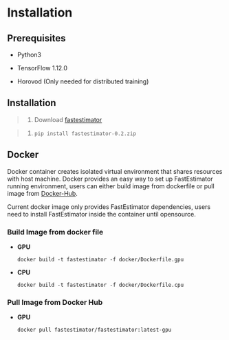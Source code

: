 
# Installation

## Prerequisites

* Python3

* TensorFlow 1.12.0

* Horovod (Only needed for distributed training)

## Installation

> 1. Download [fastestimator](https://github.build.ge.com/edisonaitk/fastestimator/archive/v0.2.zip)

> 1. `pip install fastestimator-0.2.zip`

## Docker

Docker container creates isolated virtual environment that shares resources with host machine.
Docker provides an easy way to set up FastEstimator running environment, users can either build
image from dockerfile or pull image from [Docker-Hub](https://hub.docker.com/r/fastestimator/fastestimator/tags).

Current docker image only provides FastEstimator dependencies, users need to install FastEstimator inside the container until opensource.

### Build Image from docker file


* **GPU**

    `docker build -t fastestimator -f docker/Dockerfile.gpu`



* **CPU**

    `docker build -t fastestimator -f docker/Dockerfile.cpu`


### Pull Image from Docker Hub


* **GPU**

    `docker pull fastestimator/fastestimator:latest-gpu`
